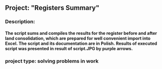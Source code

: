 ## Project: "Registers Summary"

### Description:
#### The script sums and compiles the results for the register before and after land consolidation, which are prepared for well convenient import into Excel. The script and its documentation are in Polish. Results of executed script was presented in result of script.JPG by purple arrows.

### project type: solving problems in work
